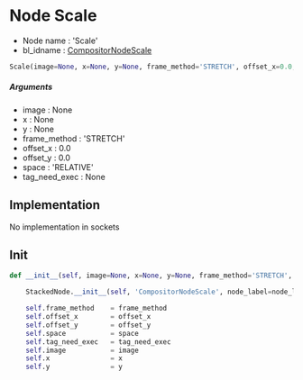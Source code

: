 # Node Scale

- Node name : 'Scale'
- bl_idname : [CompositorNodeScale](https://docs.blender.org/api/current/bpy.types.{bl_idname}.html)


``` python
Scale(image=None, x=None, y=None, frame_method='STRETCH', offset_x=0.0, offset_y=0.0, space='RELATIVE', tag_need_exec=None, node_label=None, node_color=None)
```
##### Arguments

- image : None
- x : None
- y : None
- frame_method : 'STRETCH'
- offset_x : 0.0
- offset_y : 0.0
- space : 'RELATIVE'
- tag_need_exec : None

## Implementation

No implementation in sockets

## Init

``` python
def __init__(self, image=None, x=None, y=None, frame_method='STRETCH', offset_x=0.0, offset_y=0.0, space='RELATIVE', tag_need_exec=None, node_label=None, node_color=None):

    StackedNode.__init__(self, 'CompositorNodeScale', node_label=node_label, node_color=node_color)

    self.frame_method    = frame_method
    self.offset_x        = offset_x
    self.offset_y        = offset_y
    self.space           = space
    self.tag_need_exec   = tag_need_exec
    self.image           = image
    self.x               = x
    self.y               = y
```
